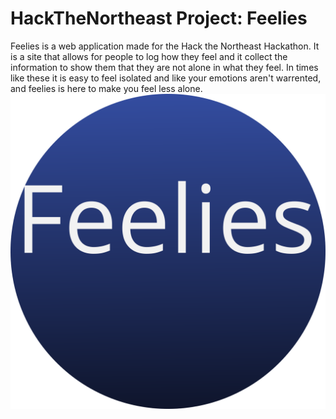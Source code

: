 # HackTheNortheast Project: Feelies
Feelies is a web application made for the Hack the Northeast Hackathon. It is a site that allows for people to log how they feel and it collect the information to show them that they are not alone in what they feel. In times like these it is easy to feel isolated and like your emotions aren't warrented, and feelies is here to make you feel less alone.
![alt text](app/static/assets/img/brand/FeeliesLogo1.svg)